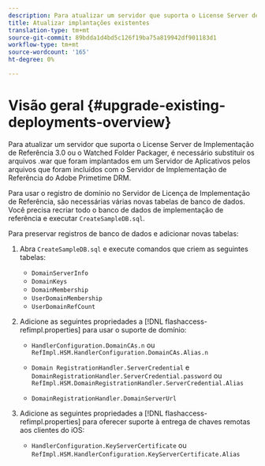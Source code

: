 ```yaml
---
description: Para atualizar um servidor que suporta o License Server de Implementação de Referência 3.0 ou o Watched Folder Packager, é necessário substituir os arquivos .war que foram implantados em um Servidor de Aplicativos pelos arquivos que foram incluídos com o Servidor de Implementação de Referência do Adobe Primetime DRM.
title: Atualizar implantações existentes
translation-type: tm+mt
source-git-commit: 89bdda1d4bd5c126f19ba75a819942df901183d1
workflow-type: tm+mt
source-wordcount: '165'
ht-degree: 0%

---
```



# Visão geral {#upgrade-existing-deployments-overview}

Para atualizar um servidor que suporta o License Server de Implementação de Referência 3.0 ou o Watched Folder Packager, é necessário substituir os arquivos .war que foram implantados em um Servidor de Aplicativos pelos arquivos que foram incluídos com o Servidor de Implementação de Referência do Adobe Primetime DRM.

Para usar o registro de domínio no Servidor de Licença de Implementação de Referência, são necessárias várias novas tabelas de banco de dados. Você precisa recriar todo o banco de dados de implementação de referência e executar `CreateSampleDB.sql`.

Para preservar registros de banco de dados e adicionar novas tabelas:

1. Abra `CreateSampleDB.sql` e execute comandos que criem as seguintes tabelas:

   * `DomainServerInfo`
   * `DomainKeys`
   * `DomainMembership`
   * `UserDomainMembership`
   * `UserDomainRefCount`

1. Adicione as seguintes propriedades a [!DNL flashaccess-refimpl.properties] para usar o suporte de domínio:

   * `HandlerConfiguration.DomainCAs.n` ou  `RefImpl.HSM.HandlerConfiguration.DomainCAs.Alias.n`

   * `Domain RegistrationHandler.ServerCredential` e  `DomainRegistrationHandler.ServerCredential.password` ou  `RefImpl.HSM.DomainRegistrationHandler.ServerCredential.Alias`

   * `DomainRegistrationHandler.DomainServerUrl`

1. Adicione as seguintes propriedades a [!DNL flashaccess-refimpl.properties] para oferecer suporte à entrega de chaves remotas aos clientes do iOS:

   * `HandlerConfiguration.KeyServerCertificate` ou  `RefImpl.HSM.HandlerConfiguration.KeyServerCertificate.Alias`